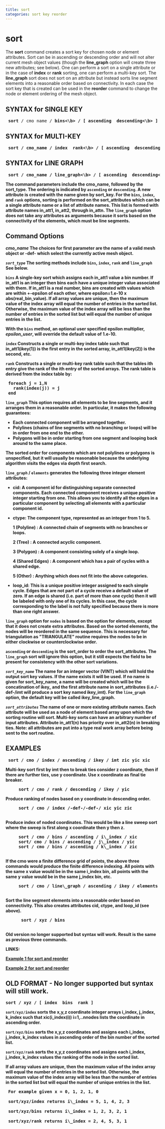 ```yaml
---
title: sort
categories: sort key reorder
---
```


# sort #


 The **sort** command creates a sort key for chosen node or element
 attributes. Sort can be in ascending or descending order and will not
 alter current mesh object values (though the **line\_graph** option
 will create three new attributes; see below). One can perform a sort
 on a single attribute or in the case of **index** or **rank** sorting,
 one can perform a multi-key sort. The **line\_graph** sort does not
 sort on an attribute but instead sorts line segment elements into a
 reasonable order based on connectivity. In each case the sort key that
 is created can be used in the **reorder** command to change the node
 or element ordering of the mesh object.
 
## SYNTAX for SINGLE KEY ##

<pre>
 <b>sort</b> / cmo_name / <b>bins<\b> / [ <b>ascending  descending<\b> ] / sort_key / sort_attribute / [epsilon_user]
</pre>


## SYNTAX for MULTI-KEY ##

<pre>
 <b>sort</b> / cmo_name / <b>index  rank<\b> / [ <b>ascending  descending<\b> ] / sort_key / in_att1, in_att2, in_att3 ...
</pre>
 
 
## SYNTAX for LINE GRAPH ##

<pre>
 <b>sort</b> / cmo_name / <b>line_graph<\b> / [ <b>ascending  descending<\b> ] / sort_key / [ <b>elements  nodes<\b> ]
</pre>
 
 The command parameters include the cmo_name, followed by the
 sort_type. The ordering is indicated by **`ascending`** or
 **`descending`**. A new attribute is created with the name given by sort_key.
 For the **`bins`**, **`index`**, and **`rank`** options, sorting is
 performed on the sort_attributes which can be a single attribute name
 or a list of attribute names. This list is formed with attribute names
 in_att1, in_att2, through in_attn. The **`line_graph`** option does
 not take any attributes as arguments because it sorts based on the
 connectivity of the elements, which must be line segments.

## Command Options ##

*cmo_name* The choices for first parameter are the name of a valid mesh
object or **-def-** which select the currently active mesh object.

*`sort_type`* The sorting methods include **`bins`**, **`index`**, **`rank`** and **`line_graph`** See below.

**`bins`** A single-key sort which assigns each in_att1 value a bin
 number. If in_att1 is an integer then bins each have a unique integer
 value associated with them. If in_att1 is a real number, bins are
 created with values which are within +-epsilon of each other, where
 epsilon=1.e-10 x abs(real_bin_value). If all array values are unique,
 then the maximum value of the index array will equal the number of
 entries in the sorted list. Otherwise, the maximum value of the index
 array will be less than the number of entries in the sorted list but
 will equal the number of unique entries in the list.

 With the **`bins`** method, an optional user specified epsilon
 multiplier, *epsilon_user*, will override the default value of 1.e-10.


**`index`** Constructs a single or multi-key index table such that
 in_att1(ikey(1)) is the first entry in the sorted array, in_att1(ikey(2)) is the second, etc.

**`rank`** Constructs a single or multi-key rank table such that the tables ith entry give the rank of the ith entry of the sorted arrays. The rank table is derived from the index table by:
<pre>
 foreach j = 1,N
   rank(index(j)) = j
 end
</pre>


**`line_graph`** This option requires all elements to be line segments, and it arranges them in a reasonable order. In particular, it makes the following guarantees:

 -   Each connected component will be arranged together.
 -   Polylines (chains of line segments with no branching or loops)
     will be in order from one end to the other.
 -   Polygons will be in order starting from one segment and looping
     back around to the same place.

 The sorted order for components which are not polylines or polygons is
 unspecified, but it will usually be reasonable because the underlying
 algorithm visits the edges via depth first search.

 **`line_graph`** / **`elements`** generates the following three integer element attributes:

 -   cid: A component id for distinguishing separate connected
     components. Each connected component receives a unique positive
     integer starting from one. This allows you to identify all the
     edges in a particular component by selecting all elements with a
     particular component id.
 -   ctype: The component type, represented as an integer from 1 to 5.

     1 (Polyline)
     :   A connected chain of segments with no branches or loops.

     2 (Tree)
     :   A connected acyclic component.

     3 (Polygon)
     :   A component consisting solely of a single loop.

     4 (Shared Edges)
     :   A component which has a pair of cycles with a shared edge.

     5 (Other)
     :   Anything which does not fit into the above categories.

 -   loop\_id: This is a unique positive integer assigned to each
     simple cycle. Edges that are not part of a cycle receive a default
     value of zero. If an edge is shared (i.e. part of more than one
     cycle) then it will be labeled with only one of its cycles. In
     this case, the cycle corresponding to the label is not fully
     specified because there is more than one right answer.

 **`line_graph`** option for **`nodes`** is based on the option for
 elements, except that it does not create extra attributes. Based on
 the sorted elements, the nodes will be reordered in the same sequence.
 This is necessary for triangulation as "TRIANGULATE" routine requires
 the nodes to be in either clockwise or counterclockwise order.

**`ascending`** or **`descending`**  is the sort_order to order the sort_attributes. The **`line_graph`** sort will ignore this option, but it still expects the field to be present for consistency with the other sort variations.

*`sort_key_name`* The name for an integer vector (VINT) which will hold the output sort key values. If the name exists it will be used. If no name is given for sort_key_name, a name will be created which will be the concatination
of **ikey_** and the first attribute name in sort_attributes (i.e./-def-/imt will produce a sort key named ikey_imt). For the **`line_graph`** option, the default key will be called **ikey_line_graph**.

*`sort_attributes`* The name of one or more existing attribute names. Each attribute will be used as a node of element based array upon which the sorting routine will sort. Multi-key sorts can have an arbitrary number
of input attributes. Attribute in_att1(n) has priority over in_att2(n) in breaking ties. Note: all attributes are put into a type real work array before being sent to the sort routine.



## EXAMPLES ##

<pre>
 sort / cmo / index / ascending / ikey / imt zic yic xic
</pre>

 Multi-key sort first by imt then to break ties consider z coordinate,
 then if there are further ties, use y coordinate. Use x coordinate as
 final tie breaker.

<pre>
     sort / cmo / rank / descending / ikey / yic
</pre>

 Produce ranking of nodes based on y coordinate in descending order.

<pre>
     sort / cmo / index /-def-/-def-/ xic yic zic
     </pre>

 Produce index of noded coordinates. This would be like a line sweep
 sort where the sweep is first along x coordinate then y then z.

<pre>
     sort / cmo / bins / ascending / i\_index / xic
     sort/ cmo / bins / ascending / j\_index / yic
     sort / cmo / bins / ascending / k\_index / zic
     </pre>

 If the cmo were a finite difference grid of points, the above three
 commands would produce the finite difference indexing. All points with
 the same x value would be in the same i\_index bin, all points with
 the same y value would be in the same j\_index bin, etc.

<pre>
     sort / cmo / line\_graph / ascending / ikey / elements
     </pre>

 Sort the line segment elements into a reasonable order based on
 connectivity. This also creates attributes cid, ctype, and loop\_id
 (see above).

<pre>
      sort / xyz / bins
      </pre>

 Old version no longer supported but syntax will work. Result is the
 same as previous three commands.

**LINKS:**

 [Example 1 for sort and reorder](../sort_lagrit_input_1)

 [Example 2 for sort and reorder](../sort_lagrit_input_2)

## OLD FORMAT - No longer supported but syntax will still work. ##

<pre>
sort / xyz / [ index  bins  rank ]
</pre>

 **`sort/xyz/index`** sorts the x,y,z coordinate integer arrays i_index,
 j_index, k_index such that xic(i_index(i)) i=1,..nnodes lists the coordinate in ascending order.

 **`sort/xyz/bins`** sorts the x,y,z coordinates and assigns each i_index,
 j_index, k_index values in ascending order of the bin number of the sorted list.

 **`sort/xyz/rank`**  sorts the x,y,z coordinates and assigns each i_index,
 j_index, k_index values the ranking of the node in the sorted list.

 If all array values are unique, then the maximum value of the index
 array will equal the number of entries in the sorted list. Otherwise,
 the maximum value of the index array will be less than the number of
 entries in the sorted list but will equal the number of unique entries
 in the list.

<pre>
 For example given x = 0, 1, 2, 1, 0

 sort/xyz/index returns i\_index = 5, 1, 4, 2, 3

 sort/xyz/bins returns i\_index = 1, 2, 3, 2, 1

 sort/xyz/rank returns i\_index = 2, 4, 5, 3, 1
 </pre>



